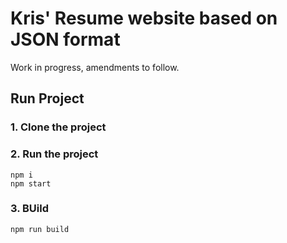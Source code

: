 # Kris' Resume website based on JSON format

Work in progress, amendments to follow. 

## Run Project
### 1. Clone the project

### 2. Run the project
```shell
npm i
npm start
```

### 3. BUild
```shell
npm run build
```
